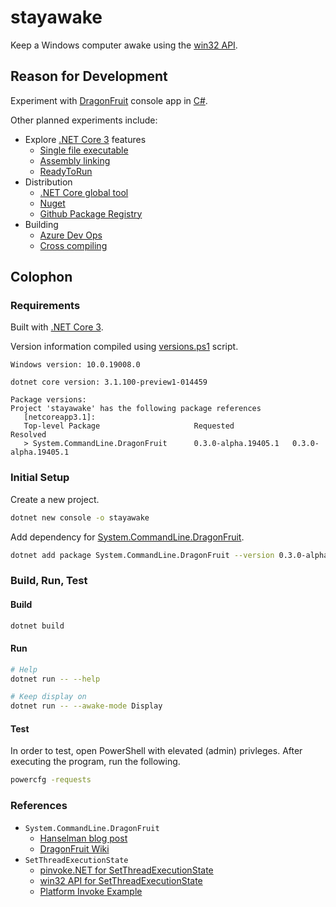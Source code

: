 # stayawake

Keep a Windows computer awake using the [win32 API](https://docs.microsoft.com/en-us/windows/win32/apiindex/windows-api-list).

## Reason for Development

Experiment with [DragonFruit](https://github.com/dotnet/command-line-api/wiki/DragonFruit-overview) console app in [C#](https://docs.microsoft.com/en-us/dotnet/csharp/). 

Other planned experiments include:
- Explore [.NET Core 3](https://docs.microsoft.com/en-us/dotnet/core/whats-new/dotnet-core-3-0) features
    - [Single file executable](https://docs.microsoft.com/en-us/dotnet/core/whats-new/dotnet-core-3-0#single-file-executables)
    - [Assembly linking](https://docs.microsoft.com/en-us/dotnet/core/whats-new/dotnet-core-3-0#assembly-linking)
    - [ReadyToRun](https://docs.microsoft.com/en-us/dotnet/core/whats-new/dotnet-core-3-0#readytorun-images)
- Distribution
    - [.NET Core global tool](https://docs.microsoft.com/en-us/dotnet/core/tools/global-tools)
    - [Nuget](https://www.nuget.org/)
    - [Github Package Registry](https://help.github.com/en/github/managing-packages-with-github-package-registry/configuring-nuget-for-use-with-github-package-registry)
- Building
    - [Azure Dev Ops](https://azure.microsoft.com/en-us/services/devops/)
    - [Cross compiling](https://docs.microsoft.com/en-us/dotnet/core/rid-catalog)


## Colophon

### Requirements
Built with [.NET Core 3](https://dotnet.microsoft.com/download/dotnet-core/3.0).

Version information compiled using [versions.ps1](https://github.com/curtisalexander/stayawake/blob/master/versions.ps1) script.

```
Windows version: 10.0.19008.0

dotnet core version: 3.1.100-preview1-014459

Package versions:
Project 'stayawake' has the following package references
   [netcoreapp3.1]:
   Top-level Package                     Requested             Resolved
   > System.CommandLine.DragonFruit      0.3.0-alpha.19405.1   0.3.0-alpha.19405.1
```

### Initial Setup

Create a new project.

```sh
dotnet new console -o stayawake
```

Add dependency for [System.CommandLine.DragonFruit](https://www.nuget.org/packages/System.CommandLine.DragonFruit).

```sh
dotnet add package System.CommandLine.DragonFruit --version 0.3.0-alpha.19405.1
```

### Build, Run, Test

#### Build

```sh
dotnet build
```

#### Run

```sh
# Help 
dotnet run -- --help

# Keep display on
dotnet run -- --awake-mode Display
```

#### Test

In order to test, open PowerShell with elevated (admin) privleges.  After executing the program, run the following.

```sh
powercfg -requests
```

### References
- `System.CommandLine.DragonFruit`
    - [Hanselman blog post](https://www.hanselman.com/blog/DragonFruitAndSystemCommandLineIsANewWayToThinkAboutNETConsoleApps.aspx)
    - [DragonFruit Wiki](https://github.com/dotnet/command-line-api/wiki/DragonFruit-overview)
- `SetThreadExecutionState`
    - [pinvoke.NET for SetThreadExecutionState](https://www.pinvoke.net/default.aspx/kernel32/SetThreadExecutionState.html)
    - [win32 API for SetThreadExecutionState](https://docs.microsoft.com/en-us/windows/win32/api/winbase/nf-winbase-setthreadexecutionstate?redirectedfrom=MSDN)
    - [Platform Invoke Example](https://docs.microsoft.com/en-us/dotnet/csharp/programming-guide/interop/how-to-use-platform-invoke-to-play-a-wave-file)

